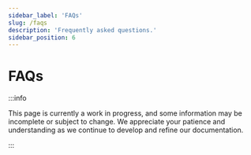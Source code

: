```yaml
---
sidebar_label: 'FAQs'
slug: /faqs
description: 'Frequently asked questions.'
sidebar_position: 6
---
```


# FAQs

:::info

This page is currently a work in progress, and some information may be incomplete or subject to change. We appreciate your patience and understanding as we continue to develop and refine our documentation.

:::
